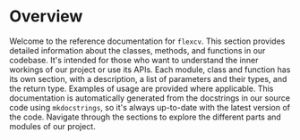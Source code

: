 # Overview

Welcome to the reference documentation for `flexcv`. This section provides detailed information about the classes, methods, and functions in our codebase. It's intended for those who want to understand the inner workings of our project or use its APIs.
Each module, class and function has its own section, with a description, a list of parameters and their types, and the return type. Examples of usage are provided where applicable.
This documentation is automatically generated from the docstrings in our source code using `mkdocstrings`, so it's always up-to-date with the latest version of the code.
Navigate through the sections to explore the different parts and modules of our project.
